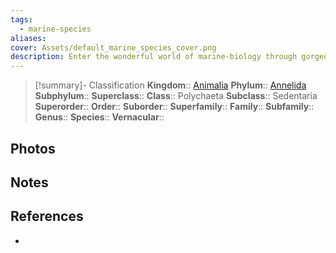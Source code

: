 ```yaml
---
tags:
  - marine-species
aliases: 
cover: Assets/default_marine_species_cover.png
description: Enter the wonderful world of marine-biology through gorgeous underwater pictures of marine animals. Sedentaria is the sub-class of tube-worms, that can't move.
---
```

> [!summary]- Classification
**Kingdom**:: [Animalia](Animalia.md)
**Phylum**:: [Annelida](Annelida.md)
**Subphylum**::
**Superclass**::
**Class**:: Polychaeta
**Subclass**:: Sedentaria
**Superorder**::
**Order**::
**Suborder**::
**Superfamily**::
**Family**::
**Subfamily**::
**Genus**::
**Species**::
**Vernacular**::

## Photos

## Notes

## References
- 